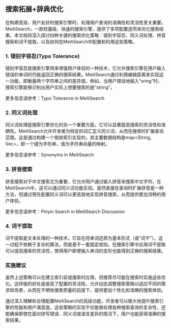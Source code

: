 ## 搜索拓展+辞典优化

在构建高效、用户友好的搜索引擎时，处理用户查询的准确性和灵活性至关重要。MeiliSearch，一款轻量级、快速的搜索引擎，提供了多项配置选项来优化搜索结果。本文档将深入探讨四种关键的搜索优化策略：错别字容忍、同义词处理、拼音搜索和词干提取，以及如何在MeiliSearch中配置和利用这些策略。

### 1. 错别字容忍(Typo Tolerance)

错别字容忍是搜索引擎用来增强用户体验的一种技术，它允许搜索引擎在用户输入错误的单词时仍能返回正确的搜索结果。MeiliSearch通过利用编辑距离来实现这一功能，即衡量两个字符串之间的差异度。例如，当用户错误地输入“sring”时，搜索引擎能够识别出用户实际上想要搜索的是“string”。

更多信息请参考：Typo Tolerance in MeiliSearch

### 2. 同义词处理

同义词处理是搜索引擎优化的另一个重要方面，它可以显著提高搜索的灵活性和准确性。MeiliSearch允许开发者为特定的词汇定义同义词，从而在搜索时扩展查询范围。这是通过构建一个倒排索引实现的，其主要数据结构是map<String, Vec<String>>，即一个键为字符串，值为字符串向量的映射。

更多信息请参考：Synonyms in MeiliSearch

### 3. 拼音搜索

拼音搜索对于中文搜索尤为重要，它允许用户通过输入拼音来搜索中文字符。在MeiliSearch中，这可以通过同义词功能实现。虽然直接在查询时扩展拼音是一种方法，但通过预先配置同义词可以更高效地实现拼音搜索，从而提供更加流畅的用户体验。

更多信息请参考：Pinyin Search in MeiliSearch Discussion

### 4. 词干提取

词干提取是文本处理的一种技术，它旨在将单词还原为基本形式（或“词干”）。这一过程不依赖于复杂的算法，而是基于一套固定规则。在搜索引擎中应用词干提取可以提高搜索的灵活性，使得用户即使输入单词的变形也能得到正确的搜索结果。

### 实施建议

虽然上述策略可以在建立索引前或搜索时应用，但推荐尽可能在搜索时实施这些优化。这样做的好处是提高了配置的灵活性，允许动态调整搜索策略以适应不同的需求和场景，从而在不牺牲搜索质量的前提下，提供更加个性化和准确的搜索体验。

通过深入理解和合理配置MeiliSearch的高级功能，开发者可以极大地提升搜索引擎的性能和用户满意度。这些策略的实现不仅能够处理各种搜索查询的复杂性，还能确保即使在面对拼写错误、同义词或语言差异的情况下，用户也能获得准确的搜索结果。
